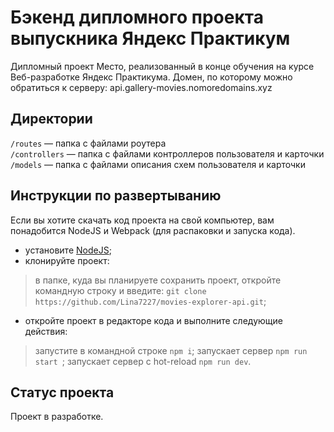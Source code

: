 # Бэкенд дипломного проекта выпускника Яндекс Практикум
Дипломный проект Место, реализованный в конце обучения на курсе Веб-разработке Яндекс Практикума.
Домен, по которому можно обратиться к серверу: api.gallery-movies.nomoredomains.xyz

## Директории

`/routes` — папка с файлами роутера  
`/controllers` — папка с файлами контроллеров пользователя и карточки   
`/models` — папка с файлами описания схем пользователя и карточки  

## Инструкции по развертыванию

Если вы хотите скачать код проекта на свой компьютер, вам понадобится NodeJS и Webpack (для распаковки и запуска кода).

- установите [NodeJS](https://nodejs.org/en/download/package-manager/);
- клонируйте проект:
> в папке, куда вы планируете сохранить проект, откройте командную строку и введите: `git clone https://github.com/Lina7227/movies-explorer-api.git`;

- откройте проект в редакторе кода и выполните следующие действия:
> запустите в командной строке `npm i`;
> запускает сервер `npm run start `;
> запускает сервер с hot-reload `npm run dev`.

## Статус проекта
Проект в разработке. 
